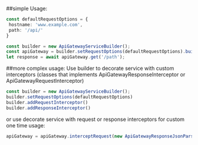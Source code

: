 ##simple Usage:
```typescript
const defaultRequestOptions = {
 hostname: 'www.example.com',
 path: '/api/'
}

const builder = new ApiGatewayServiceBuilder();
const apiGateway = builder.setRequestOptions(defaultRequestOptions).buildHttpsApiGatewayService();
let response = await apiGateway.get('/path');
```

##more complex usage:
Use builder to decorate service with custom interceptors (classes that implements ApiGatewayResponseInterceptor or ApiGatewayRequestInterceptor)
```typescript
const builder = new ApiGatewayServiceBuilder();
builder.setRequestOptions(defaultRequestOptions)
builder.addRequestInterceptor()
builder.addResponseInterceptor()
```
or use decorate service with request or response interceptors for custom one time usage:
```typescript
apiGateway = apiGateway.interceptRequest(new ApiGatewayResponseJsonParserInterceptor());
```
